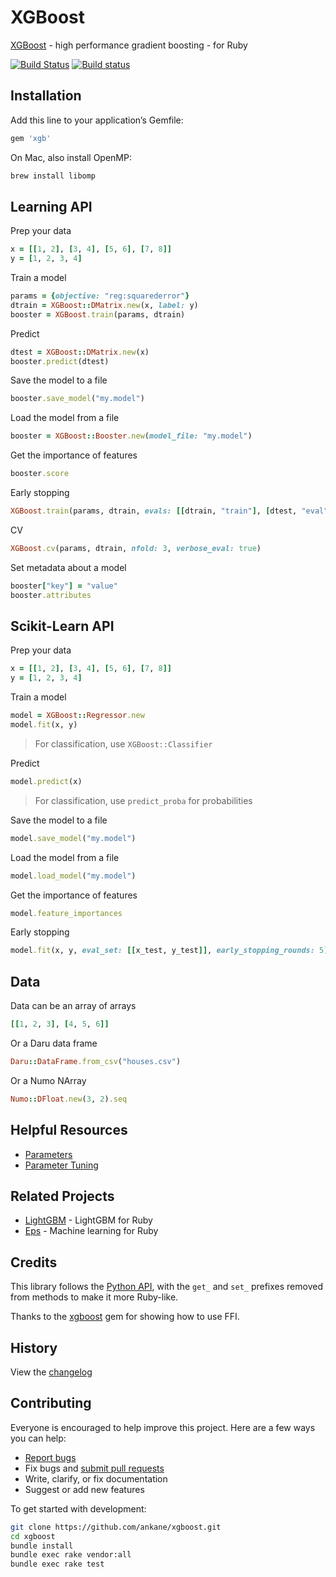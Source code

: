 # XGBoost

[XGBoost](https://github.com/dmlc/xgboost) - high performance gradient boosting - for Ruby

[![Build Status](https://travis-ci.org/ankane/xgboost.svg?branch=master)](https://travis-ci.org/ankane/xgboost) [![Build status](https://ci.appveyor.com/api/projects/status/s8umwyuahvj68m6p/branch/master?svg=true)](https://ci.appveyor.com/project/ankane/xgboost/branch/master)

## Installation

Add this line to your application’s Gemfile:

```ruby
gem 'xgb'
```

On Mac, also install OpenMP:

```sh
brew install libomp
```

## Learning API

Prep your data

```ruby
x = [[1, 2], [3, 4], [5, 6], [7, 8]]
y = [1, 2, 3, 4]
```

Train a model

```ruby
params = {objective: "reg:squarederror"}
dtrain = XGBoost::DMatrix.new(x, label: y)
booster = XGBoost.train(params, dtrain)
```

Predict

```ruby
dtest = XGBoost::DMatrix.new(x)
booster.predict(dtest)
```

Save the model to a file

```ruby
booster.save_model("my.model")
```

Load the model from a file

```ruby
booster = XGBoost::Booster.new(model_file: "my.model")
```

Get the importance of features

```ruby
booster.score
```

Early stopping

```ruby
XGBoost.train(params, dtrain, evals: [[dtrain, "train"], [dtest, "eval"]], early_stopping_rounds: 5)
```

CV

```ruby
XGBoost.cv(params, dtrain, nfold: 3, verbose_eval: true)
```

Set metadata about a model

```ruby
booster["key"] = "value"
booster.attributes
```

## Scikit-Learn API

Prep your data

```ruby
x = [[1, 2], [3, 4], [5, 6], [7, 8]]
y = [1, 2, 3, 4]
```

Train a model

```ruby
model = XGBoost::Regressor.new
model.fit(x, y)
```

> For classification, use `XGBoost::Classifier`

Predict

```ruby
model.predict(x)
```

> For classification, use `predict_proba` for probabilities

Save the model to a file

```ruby
model.save_model("my.model")
```

Load the model from a file

```ruby
model.load_model("my.model")
```

Get the importance of features

```ruby
model.feature_importances
```

Early stopping

```ruby
model.fit(x, y, eval_set: [[x_test, y_test]], early_stopping_rounds: 5)
```

## Data

Data can be an array of arrays

```ruby
[[1, 2, 3], [4, 5, 6]]
```

Or a Daru data frame

```ruby
Daru::DataFrame.from_csv("houses.csv")
```

Or a Numo NArray

```ruby
Numo::DFloat.new(3, 2).seq
```

## Helpful Resources

- [Parameters](https://xgboost.readthedocs.io/en/latest/parameter.html)
- [Parameter Tuning](https://xgboost.readthedocs.io/en/latest/tutorials/param_tuning.html)

## Related Projects

- [LightGBM](https://github.com/ankane/lightgbm) - LightGBM for Ruby
- [Eps](https://github.com/ankane/eps) - Machine learning for Ruby

## Credits

This library follows the [Python API](https://xgboost.readthedocs.io/en/latest/python/python_api.html), with the `get_` and `set_` prefixes removed from methods to make it more Ruby-like.

Thanks to the [xgboost](https://github.com/PairOnAir/xgboost-ruby) gem for showing how to use FFI.

## History

View the [changelog](https://github.com/ankane/xgboost/blob/master/CHANGELOG.md)

## Contributing

Everyone is encouraged to help improve this project. Here are a few ways you can help:

- [Report bugs](https://github.com/ankane/xgboost/issues)
- Fix bugs and [submit pull requests](https://github.com/ankane/xgboost/pulls)
- Write, clarify, or fix documentation
- Suggest or add new features

To get started with development:

```sh
git clone https://github.com/ankane/xgboost.git
cd xgboost
bundle install
bundle exec rake vendor:all
bundle exec rake test
```
